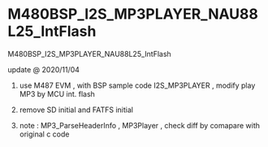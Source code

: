 # M480BSP_I2S_MP3PLAYER_NAU88L25_IntFlash
 M480BSP_I2S_MP3PLAYER_NAU88L25_IntFlash

update @ 2020/11/04

1. use M487 EVM , with BSP sample code I2S_MP3PLAYER , modify play MP3 by MCU int. flash

2. remove SD initial and FATFS initial 

3. note : MP3_ParseHeaderInfo , MP3Player , check diff by comapare with original c code

